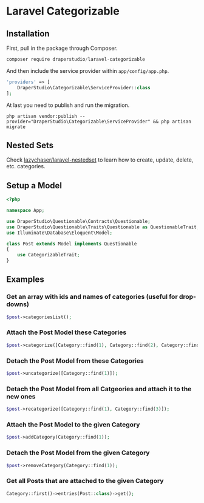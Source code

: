 # Laravel Categorizable

## Installation

First, pull in the package through Composer.

```js
composer require draperstudio/laravel-categorizable
```

And then include the service provider within `app/config/app.php`.

```php
'providers' => [
    DraperStudio\Categorizable\ServiceProvider::class
];
```

At last you need to publish and run the migration.

```
php artisan vendor:publish --provider="DraperStudio\Categorizable\ServiceProvider" && php artisan migrate
```

## Nested Sets

Check [lazychaser/laravel-nestedset](https://github.com/lazychaser/laravel-nestedset) to learn how to create, update, delete, etc. categories.

## Setup a Model
```php
<?php

namespace App;

use DraperStudio\Questionable\Contracts\Questionable;
use DraperStudio\Questionable\Traits\Questionable as QuestionableTrait;
use Illuminate\Database\Eloquent\Model;

class Post extends Model implements Questionable
{
    use CategorizableTrait;
}

```

## Examples

### Get an array with ids and names of categories (useful for drop-downs)
```php
$post->categoriesList();
```

### Attach the Post Model these Categories
```php
$post->categorize([Category::find(1), Category::find(2), Category::find(3)]);
```

### Detach the Post Model from these Categories
```php
$post->uncategorize([Category::find(1)]);
```

### Detach the Post Model from all Catgeories and attach it to the new ones
```php
$post->recategorize([Category::find(1), Category::find(3)]);
```

### Attach the Post Model to the given Category
```php
$post->addCategory(Category::find(1));
```

### Detach the Post Model from the given Category
```php
$post->removeCategory(Category::find(1));
```

### Get all Posts that are attached to the given Category
```php
Category::first()->entries(Post::class)->get();
```



